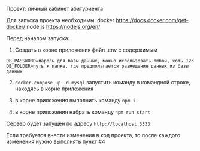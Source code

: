 Проект: личный кабинет абитуриента

Для запуска проекта необходимы:
docker https://docs.docker.com/get-docker/
node.js https://nodejs.org/en/

Перед началом запуска:
1. Создать в корне приложения файл .env с содержимым
```
DB_PASSWORD=пароль для базы данных, можно использовать любой, хоть 123
DB_FOLDER=путь к папке, где предполагается размещение данных из базы данных
```

2. `docker-compose up -d mysql` запустить команду в командной строке, находясь в корне приложения

3. в корне приложения выполнить команду `npm i`

4. в корне приложения набрать команду `npm run start`

Сервер будет запущен по адресу `http://localhost:3333`

Если требуется внести изменения в код проекта, то после каждого изменения нужно выполнять пункт #4
